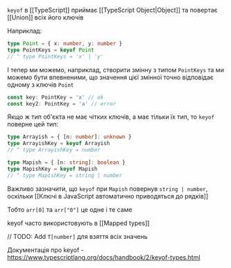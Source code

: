 `keyof` в [[TypeScript]] приймає [[TypeScript Object|Object]] та повертає [[Union]] всіх його ключів

Наприклад:

```ts
type Point = { x: number, y: number }
type PointKeys = keyof Point
// ^ type PointKeys = 'x' | 'y'
```

І тепер ми можемо, наприклад, створити змінну з типом `PointKeys` та ми можемо бути впевненими, що значення цієї змінної точно відповідає одному з ключів `Point`

```ts
const key: PointKey = 'x' // ok
const key2: PointKey = 'a' // error
```

Якщо ж тип об'єкта не має чітких ключів, а має тільки їх тип, то `keyof` поверне цей тип:

```ts
type Arrayish = { [n: number]: unknown }
type ArrayishKey = keyof Arrayish
// ^ type ArrayishKey = number

type Mapish = { [n: string]: boolean }
type MapishKey = keyof Mapish
// ^ type MapishKey = string | number
```

Важливо зазначити, що `keyof` при `Mapish` повернув `string | number`, оскільки [[Ключі в JavaScript автоматично приводяться до рядків]]

Тобто `arr[0]` та `arr["0"]` це одне і те саме

keyof часто використовують в [[Mapped types]]

// TODO: Add `T[number]` для взяття всіх значень

Документація про keyof - https://www.typescriptlang.org/docs/handbook/2/keyof-types.html